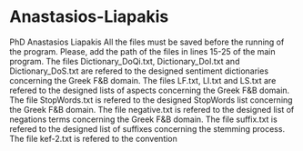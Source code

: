 # Anastasios-Liapakis
PhD Anastasios Liapakis
All the files must be saved before the running of the program. Please, add the path of the files in lines 15-25 of the main program.
The files Dictionary_DoQi.txt, Dictionary_DoI.txt and Dictionary_DoS.txt are refered to the designed sentiment dictionaries concerning the Greek F&B domain.
The files LF.txt, LI.txt and LS.txt are refered to the designed lists of aspects concerning the Greek F&B domain.
The file StopWords.txt is refered to the designed StopWords list concerning the Greek F&B domain.
The file negative.txt is refered to the designed list of negations terms concerning the Greek F&B domain.
The file suffix.txt is refered to the designed list of suffixes concerning the stemming process.
The file kef-2.txt is refered to the convention


